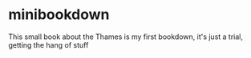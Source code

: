 # minibookdown

This small book about the Thames is my first bookdown, it's just a trial, getting the hang of stuff
